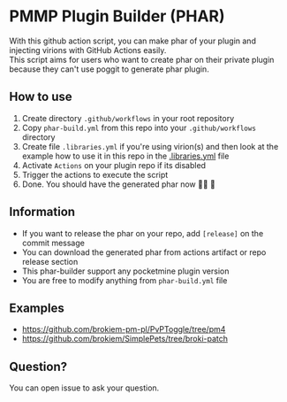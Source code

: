 # PMMP Plugin Builder (PHAR)

With this github action script, you can make phar of your plugin and injecting virions with GitHub Actions easily. <br>
This script aims for users who want to create phar on their private plugin because they can't use poggit to generate
phar plugin.

## How to use

1. Create directory ``.github/workflows`` in your root repository
2. Copy ``phar-build.yml`` from this repo into your ``.github/workflows`` directory
3. Create file ``.libraries.yml`` if you're using virion(s) and then look at the example how to use it in this repo in
   the [.libraries.yml](https://github.com/brokiem/pm-plugin-builder-actions/blob/master/.libraries.yml)
   file
4. Activate ``Actions`` on your plugin repo if its disabled
5. Trigger the actions to execute the script
6. Done. You should have the generated phar now 👍🏻 🌟

## Information

- If you want to release the phar on your repo, add ``[release]`` on the commit message
- You can download the generated phar from actions artifact or repo release section
- This phar-builder support any pocketmine plugin version
- You are free to modify anything from ``phar-build.yml`` file

## Examples

- https://github.com/brokiem-pm-pl/PvPToggle/tree/pm4
- https://github.com/brokiem/SimplePets/tree/broki-patch

## Question?

You can open issue to ask your question.